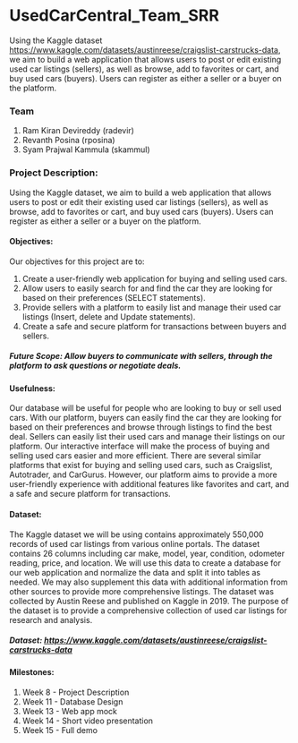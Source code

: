 # UsedCarCentral_Team_SRR
Using the Kaggle dataset https://www.kaggle.com/datasets/austinreese/craigslist-carstrucks-data, we aim to build a web application that allows users to post or edit existing used car listings (sellers), as well as browse, add to favorites or cart, and buy used cars (buyers). Users can register as either a seller or a buyer on the platform.

### Team
1. Ram Kiran Devireddy (radevir)
2. Revanth Posina (rposina)
3. Syam Prajwal Kammula (skammul)

### Project Description:
Using the Kaggle dataset, we aim to build a web application that allows users to post or edit their existing used car listings (sellers), as well as browse, add to favorites or cart, and buy used cars (buyers). Users can register as either a seller or a buyer on the platform.
#### Objectives:
Our objectives for this project are to:
1.	Create a user-friendly web application for buying and selling used cars.
2.	Allow users to easily search for and find the car they are looking for based on their preferences (SELECT statements).
3.	Provide sellers with a platform to easily list and manage their used car listings (Insert, delete and Update statements).
4.	Create a safe and secure platform for transactions between buyers and sellers.
##### Future Scope: Allow buyers to communicate with sellers, through the platform to ask questions or negotiate deals.
#### Usefulness:
Our database will be useful for people who are looking to buy or sell used cars. With our platform, buyers can easily find the car they are looking for based on their preferences and browse through listings to find the best deal. Sellers can easily list their used cars and manage their listings on our platform. Our interactive interface will make the process of buying and selling used cars easier and more efficient.
There are several similar platforms that exist for buying and selling used cars, such as Craigslist, Autotrader, and CarGurus. However, our platform aims to provide a more user-friendly experience with additional features like favorites and cart, and a safe and secure platform for transactions.
#### Dataset:
The Kaggle dataset we will be using contains approximately 550,000 records of used car listings from various online portals. The dataset contains 26 columns including car make, model, year, condition, odometer reading, price, and location. We will use this data to create a database for our web application and normalize the data and split it into tables as needed. We may also supplement this data with additional information from other sources to provide more comprehensive listings.
The dataset was collected by Austin Reese and published on Kaggle in 2019. The purpose of the dataset is to provide a comprehensive collection of used car listings for research and analysis.
##### Dataset: https://www.kaggle.com/datasets/austinreese/craigslist-carstrucks-data

#### Milestones:

1.	Week 8 - Project Description
2.	Week 11 - Database Design
3.	Week 13 - Web app mock
4.	Week 14 - Short video presentation
5.	Week 15 - Full demo

